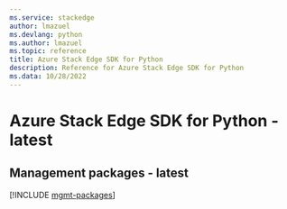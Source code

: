 ```yaml
---
ms.service: stackedge
author: lmazuel
ms.devlang: python
ms.author: lmazuel
ms.topic: reference
title: Azure Stack Edge SDK for Python
description: Reference for Azure Stack Edge SDK for Python
ms.data: 10/28/2022
---
```

# Azure Stack Edge SDK for Python - latest

## Management packages - latest
[!INCLUDE [mgmt-packages](stack-edge-mgmt-index.md)]